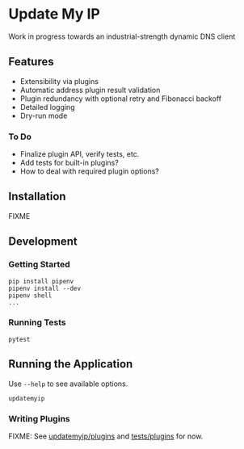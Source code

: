 # Update My IP

Work in progress towards an industrial-strength dynamic DNS client

## Features

- Extensibility via plugins
- Automatic address plugin result validation
- Plugin redundancy with optional retry and Fibonacci backoff
- Detailed logging
- Dry-run mode

### To Do

- Finalize plugin API, verify tests, etc.
- Add tests for built-in plugins?
- How to deal with required plugin options?

## Installation

FIXME

## Development

### Getting Started

    pip install pipenv
    pipenv install --dev
    pipenv shell
    ...

### Running Tests

    pytest

## Running the Application

Use `--help` to see available options.

    updatemyip

### Writing Plugins

FIXME: See [updatemyip/plugins](updatemyip/plugins) and [tests/plugins](updatemyip/plugins) for now.
